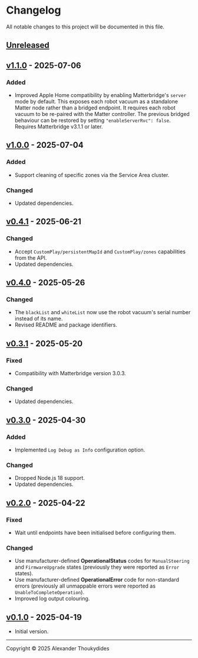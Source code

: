 # Changelog

All notable changes to this project will be documented in this file.

## [Unreleased]

## [v1.1.0] - 2025-07-06
### Added
* Improved Apple Home compatibility by enabling Matterbridge's `server` mode by default. This exposes each robot vacuum as a standalone Matter node rather than a bridged endpoint. It requires each robot vacuum to be re-paired with the Matter controller. The previous bridged behaviour can be restored by setting `"enableServerRvc": false`. Requires Matterbridge v3.1.1 or later.

## [v1.0.0] - 2025-07-04
### Added
* Support cleaning of specific zones via the Service Area cluster.
### Changed
* Updated dependencies.

## [v0.4.1] - 2025-06-21
### Changed
* Accept `CustomPlay/persistentMapId` and `CustomPlay/zones` capabilities from the API.
* Updated dependencies.

## [v0.4.0] - 2025-05-26
### Changed
* The `blackList` and `whiteList` now use the robot vacuum's serial number instead of its name.
* Revised README and package identifiers.

## [v0.3.1] - 2025-05-20
### Fixed
* Compatibility with Matterbridge version 3.0.3.
### Changed
* Updated dependencies.

## [v0.3.0] - 2025-04-30
### Added
* Implemented `Log Debug as Info` configuration option.
### Changed
* Dropped Node.js 18 support.
* Updated dependencies.

## [v0.2.0] - 2025-04-22
### Fixed
* Wait until endpoints have been initialised before configuring them.
### Changed
* Use manufacturer-defined **OperationalStatus** codes for `ManualSteering` and `FirmwareUpgrade` states (previously they were reported as `Error` states).
* Use manufacturer-defined **OperationalError** code for non-standard errors (previously all unmappable errors were reported as `UnableToCompleteOperation`).
* Improved log output colouring.

## [v0.1.0] - 2025-04-19
* Initial version.

---

Copyright © 2025 Alexander Thoukydides

[Unreleased]:       https://github.com/thoukydides/matterbridge-aeg-robot/compare/v1.1.0...HEAD
[v1.1.0]:           https://github.com/thoukydides/matterbridge-aeg-robot/compare/v1.0.0...v1.1.0
[v1.0.0]:           https://github.com/thoukydides/matterbridge-aeg-robot/compare/v0.4.1...v1.0.0
[v0.4.1]:           https://github.com/thoukydides/matterbridge-aeg-robot/compare/v0.4.0...v0.4.1
[v0.4.0]:           https://github.com/thoukydides/matterbridge-aeg-robot/compare/v0.3.1...v0.4.0
[v0.3.1]:           https://github.com/thoukydides/matterbridge-aeg-robot/compare/v0.3.0...v0.3.1
[v0.3.0]:           https://github.com/thoukydides/matterbridge-aeg-robot/compare/v0.2.0...v0.3.0
[v0.2.0]:           https://github.com/thoukydides/matterbridge-aeg-robot/compare/v0.1.0...v0.2.0
[v0.1.0]:           https://github.com/thoukydides/matterbridge-aeg-robot/releases/tag/v0.1.0
